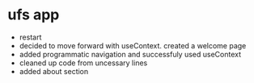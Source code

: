# ufs app
- restart
- decided to move forward with useContext. created a welcome page
- added programmatic navigation and successfuly used useContext 
- cleaned up code from uncessary lines
- added about section